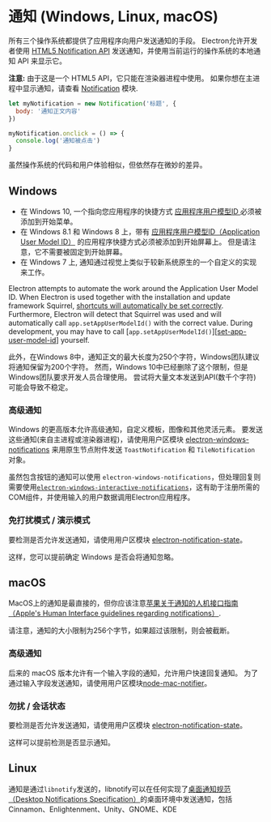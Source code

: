 # 通知 (Windows, Linux, macOS)

所有三个操作系统都提供了应用程序向用户发送通知的手段。 Electron允许开发者使用 [HTML5 Notification API](https://notifications.spec.whatwg.org/) 发送通知，并使用当前运行的操作系统的本地通知 API 来显示它。

**注意:** 由于这是一个 HTML5 API，它只能在渲染器进程中使用。 如果你想在主进程中显示通知，请查看 [Notification](../api/notification.md) 模块.

```javascript
let myNotification = new Notification('标题', {
  body: '通知正文内容'
})

myNotification.onclick = () => {
  console.log('通知被点击')
}
```

虽然操作系统的代码和用户体验相似，但依然存在微妙的差异。

## Windows

* 在 Windows 10, 一个指向您应用程序的快捷方式 [ 应用程序用户模型ID ](https://msdn.microsoft.com/en-us/library/windows/desktop/dd378459(v=vs.85).aspx) 必须被添加到开始菜单。
* 在 Windows 8.1 和 Windows 8 上，带有 [ 应用程序用户模型ID（Application User Model ID）](https://msdn.microsoft.com/en-us/library/windows/desktop/dd378459(v=vs.85).aspx) 的应用程序快捷方式必须被添加到开始屏幕上。 但是请注意，它不需要被固定到开始屏幕。
* 在 Windows 7 上, 通知通过视觉上类似于较新系统原生的一个自定义的实现来工作。

Electron attempts to automate the work around the Application User Model ID. When Electron is used together with the installation and update framework Squirrel, [shortcuts will automatically be set correctly](https://github.com/electron/windows-installer/blob/master/README.md#handling-squirrel-events). Furthermore, Electron will detect that Squirrel was used and will automatically call `app.setAppUserModelId()` with the correct value. During development, you may have to call [`app.setAppUserModelId()`][[set-app-user-model-id](../api/app.md#appsetappusermodelidid-windows)] yourself.

此外，在Windows 8中，通知正文的最大长度为250个字符，Windows团队建议将通知保留为200个字符。 然而，Windows 10中已经删除了这个限制，但是Windows团队要求开发人员合理使用。 尝试将大量文本发送到API(数千个字符) 可能会导致不稳定。

### 高级通知

Windows 的更高版本允许高级通知，自定义模板，图像和其他灵活元素。 要发送这些通知(来自主进程或渲染器进程)，请使用用户区模块 [electron-windows-notifications](https://github.com/felixrieseberg/electron-windows-notifications) 来用原生节点附件发送 `ToastNotification` 和 `TileNotification` 对象。

虽然包含按钮的通知可以使用 `electron-windows-notifications`，但处理回复则需要使用[`electron-windows-interactive-notifications`](https://github.com/felixrieseberg/electron-windows-interactive-notifications)，这有助于注册所需的COM组件，并使用输入的用户数据调用Electron应用程序。

### 免打扰模式 / 演示模式

要检测是否允许发送通知，请使用用户区模块 [electron-notification-state](https://github.com/felixrieseberg/electron-notification-state)。

这样，您可以提前确定 Windows 是否会将通知忽略。

## macOS

MacOS上的通知是最直接的，但你应该注意[苹果关于通知的人机接口指南（Apple's Human Interface guidelines regarding notifications）](https://developer.apple.com/macos/human-interface-guidelines/system-capabilities/notifications/).

请注意，通知的大小限制为256个字节，如果超过该限制，则会被截断。

### 高级通知

后来的 macOS 版本允许有一个输入字段的通知，允许用户快速回复通知。 为了通过输入字段发送通知，请使用用户区模块[node-mac-notifier](https://github.com/CharlieHess/node-mac-notifier)。

### 勿扰 / 会话状态

要检测是否允许发送通知，请使用用户区模块 [electron-notification-state](https://github.com/felixrieseberg/electron-notification-state)。

这样可以提前检测是否显示通知。

## Linux

通知是通过`libnotify`发送的，libnotify可以在任何实现了[桌面通知规范（Desktop Notifications Specification）](https://developer.gnome.org/notification-spec/)的桌面环境中发送通知，包括Cinnamon、Enlightenment、Unity、GNOME、KDE